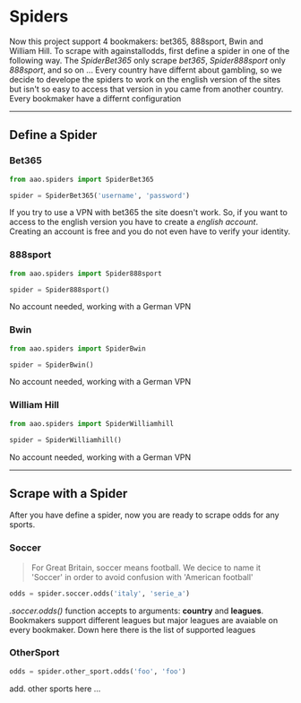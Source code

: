 # Spiders

Now this project support 4 bookmakers: bet365, 888sport, Bwin and William Hill. To scrape with againstallodds, first define a spider in one of the following way. The *SpiderBet365* only scrape *bet365*, *Spider888sport* only *888sport*, and so on ...
Every country have differnt about gambling, so we decide to develope the spiders to work on the english version of the sites but isn't so easy to access that version in you came from another country. Every bookmaker have a differnt configuration

----

## Define a Spider

### Bet365
```python
from aao.spiders import SpiderBet365

spider = SpiderBet365('username', 'password')
```
If you try to use a VPN with bet365 the site doesn't work. So, if you want to access to the english version you have to create a *english account*. Creating an account is free and you do not even have to verify your identity.

### 888sport
```python
from aao.spiders import Spider888sport

spider = Spider888sport()
```
No account needed, working with a German VPN

### Bwin
```python
from aao.spiders import SpiderBwin

spider = SpiderBwin()
```
No account needed, working with a German VPN

### William Hill
```python
from aao.spiders import SpiderWilliamhill

spider = SpiderWilliamhill()
```
No account needed, working with a German VPN

----

## Scrape with a Spider

After you have define a spider, now you are ready to scrape odds for any sports.

### Soccer
> For Great Britain, soccer means football. We decice to name it 'Soccer' in order to avoid confusion with 'American football'

```python
odds = spider.soccer.odds('italy', 'serie_a')
```

*.soccer.odds()* function accepts to arguments: **country** and **leagues**. Bookmakers support different leagues but major leagues are avaiable on every bookmaker. Down here there is the list of supported leagues

### OtherSport

```python
odds = spider.other_sport.odds('foo', 'foo')
```

add. other sports here ...
